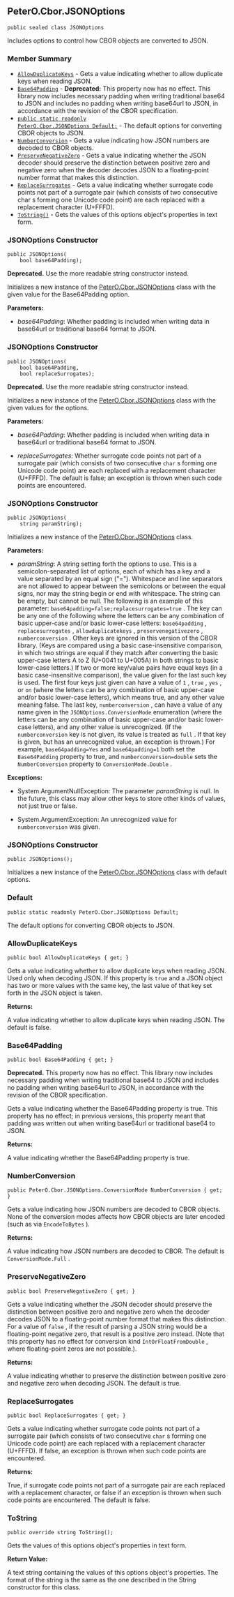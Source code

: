 ## PeterO.Cbor.JSONOptions

    public sealed class JSONOptions

Includes options to control how CBOR objects are converted to JSON.

### Member Summary
* <code>[AllowDuplicateKeys](#AllowDuplicateKeys)</code> - Gets a value indicating whether to allow duplicate keys when reading JSON.
* <code>[Base64Padding](#Base64Padding)</code> - <b>Deprecated:</b> This property now has no effect. This library now includes necessary padding when writing traditional base64 to JSON and includes no padding when writing base64url to JSON, in accordance with the revision of the CBOR specification.
* <code>[public static readonly PeterO.Cbor.JSONOptions Default;](#Default)</code> - The default options for converting CBOR objects to JSON.
* <code>[NumberConversion](#NumberConversion)</code> - Gets a value indicating how JSON numbers are decoded to CBOR objects.
* <code>[PreserveNegativeZero](#PreserveNegativeZero)</code> - Gets a value indicating whether the JSON decoder should preserve the distinction between positive zero and negative zero when the decoder decodes JSON to a floating-point number format that makes this distinction.
* <code>[ReplaceSurrogates](#ReplaceSurrogates)</code> - Gets a value indicating whether surrogate code points not part of a surrogate pair (which consists of two consecutive char s forming one Unicode code point) are each replaced with a replacement character (U+FFFD).
* <code>[ToString()](#ToString)</code> - Gets the values of this options object's properties in text form.

<a id="Void_ctor_Boolean"></a>
### JSONOptions Constructor

    public JSONOptions(
        bool base64Padding);

<b>Deprecated.</b> Use the more readable string constructor instead.

Initializes a new instance of the [PeterO.Cbor.JSONOptions](PeterO.Cbor.JSONOptions.md) class with the given value for the Base64Padding option.

<b>Parameters:</b>

 * <i>base64Padding</i>: Whether padding is included when writing data in base64url or traditional base64 format to JSON.

<a id="Void_ctor_Boolean_Boolean"></a>
### JSONOptions Constructor

    public JSONOptions(
        bool base64Padding,
        bool replaceSurrogates);

<b>Deprecated.</b> Use the more readable string constructor instead.

Initializes a new instance of the [PeterO.Cbor.JSONOptions](PeterO.Cbor.JSONOptions.md) class with the given values for the options.

<b>Parameters:</b>

 * <i>base64Padding</i>: Whether padding is included when writing data in base64url or traditional base64 format to JSON.

 * <i>replaceSurrogates</i>: Whether surrogate code points not part of a surrogate pair (which consists of two consecutive  `char`  s forming one Unicode code point) are each replaced with a replacement character (U+FFFD). The default is false; an exception is thrown when such code points are encountered.

<a id="Void_ctor_System_String"></a>
### JSONOptions Constructor

    public JSONOptions(
        string paramString);

Initializes a new instance of the [PeterO.Cbor.JSONOptions](PeterO.Cbor.JSONOptions.md) class.

<b>Parameters:</b>

 * <i>paramString</i>: A string setting forth the options to use. This is a semicolon-separated list of options, each of which has a key and a value separated by an equal sign ("="). Whitespace and line separators are not allowed to appear between the semicolons or between the equal signs, nor may the string begin or end with whitespace. The string can be empty, but cannot be null. The following is an example of this parameter:  `base64padding=false;replacesurrogates=true` . The key can be any one of the following where the letters can be any combination of basic upper-case and/or basic lower-case letters:  `base64padding` ,  `replacesurrogates` ,  `allowduplicatekeys` ,  `preservenegativezero` ,  `numberconversion` . Other keys are ignored in this version of the CBOR library. (Keys are compared using a basic case-insensitive comparison, in which two strings are equal if they match after converting the basic upper-case letters A to Z (U+0041 to U+005A) in both strings to basic lower-case letters.) If two or more key/value pairs have equal keys (in a basic case-insensitive comparison), the value given for the last such key is used. The first four keys just given can have a value of  `1` ,  `true` ,  `yes` , or  `on`  (where the letters can be any combination of basic upper-case and/or basic lower-case letters), which means true, and any other value meaning false. The last key,  `numberconversion` , can have a value of any name given in the  `JSONOptions.ConversionMode`  enumeration (where the letters can be any combination of basic upper-case and/or basic lower-case letters), and any other value is unrecognized. (If the  `numberconversion`  key is not given, its value is treated as  `full` . If that key is given, but has an unrecognized value, an exception is thrown.) For example,  `base64padding=Yes`  and  `base64padding=1`  both set the  `Base64Padding`  property to true, and  `numberconversion=double`  sets the  `NumberConversion`  property to  `ConversionMode.Double`  .

<b>Exceptions:</b>

 * System.ArgumentNullException:
The parameter  <i>paramString</i>
 is null. In the future, this class may allow other keys to store other kinds of values, not just true or false.

 * System.ArgumentException:
An unrecognized value for  `numberconversion`  was given.

<a id="Void_ctor"></a>
### JSONOptions Constructor

    public JSONOptions();

Initializes a new instance of the [PeterO.Cbor.JSONOptions](PeterO.Cbor.JSONOptions.md) class with default options.

<a id="Default"></a>
### Default

    public static readonly PeterO.Cbor.JSONOptions Default;

The default options for converting CBOR objects to JSON.

<a id="AllowDuplicateKeys"></a>
### AllowDuplicateKeys

    public bool AllowDuplicateKeys { get; }

Gets a value indicating whether to allow duplicate keys when reading JSON. Used only when decoding JSON. If this property is  `true`  and a JSON object has two or more values with the same key, the last value of that key set forth in the JSON object is taken.

<b>Returns:</b>

A value indicating whether to allow duplicate keys when reading JSON. The default is false.

<a id="Base64Padding"></a>
### Base64Padding

    public bool Base64Padding { get; }

<b>Deprecated.</b> This property now has no effect. This library now includes  necessary padding when writing traditional base64 to JSON and includes no padding when writing base64url to JSON, in  accordance with the revision of the CBOR specification.

Gets a value indicating whether the Base64Padding property is true. This property has no effect; in previous versions, this property meant that padding was written out when writing base64url or traditional base64 to JSON.

<b>Returns:</b>

A value indicating whether the Base64Padding property is true.

<a id="NumberConversion"></a>
### NumberConversion

    public PeterO.Cbor.JSONOptions.ConversionMode NumberConversion { get; }

Gets a value indicating how JSON numbers are decoded to CBOR objects. None of the conversion modes affects how CBOR objects are later encoded (such as via  `EncodeToBytes`  ).

<b>Returns:</b>

A value indicating how JSON numbers are decoded to CBOR. The default is  `ConversionMode.Full` .

<a id="PreserveNegativeZero"></a>
### PreserveNegativeZero

    public bool PreserveNegativeZero { get; }

Gets a value indicating whether the JSON decoder should preserve the distinction between positive zero and negative zero when the decoder decodes JSON to a floating-point number format that makes this distinction. For a value of  `false` , if the result of parsing a JSON string would be a floating-point negative zero, that result is a positive zero instead. (Note that this property has no effect for conversion kind  `IntOrFloatFromDouble` , where floating-point zeros are not possible.).

<b>Returns:</b>

A value indicating whether to preserve the distinction between positive zero and negative zero when decoding JSON. The default is true.

<a id="ReplaceSurrogates"></a>
### ReplaceSurrogates

    public bool ReplaceSurrogates { get; }

Gets a value indicating whether surrogate code points not part of a surrogate pair (which consists of two consecutive  `char`  s forming one Unicode code point) are each replaced with a replacement character (U+FFFD). If false, an exception is thrown when such code points are encountered.

<b>Returns:</b>

True, if surrogate code points not part of a surrogate pair are each replaced with a replacement character, or false if an exception is thrown when such code points are encountered. The default is false.

<a id="ToString"></a>
### ToString

    public override string ToString();

Gets the values of this options object's properties in text form.

<b>Return Value:</b>

A text string containing the values of this options object's properties. The format of the string is the same as the one described in the String constructor for this class.
